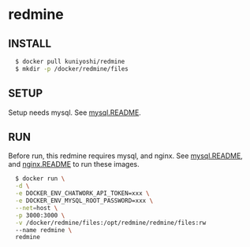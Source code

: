 redmine
=======

INSTALL
-------

``` bash
  $ docker pull kuniyoshi/redmine
  $ mkdir -p /docker/redmine/files
```

SETUP
-----

Setup needs mysql.  See [mysql.README](mysql.README.md).

RUN
---

Before run, this redmine requires mysql, and nginx.
See [mysql.README](mysql.README.md), and [nginx.README](nginx.README.md) to run these images.

``` bash
  $ docker run \
  -d \
  -e DOCKER_ENV_CHATWORK_API_TOKEN=xxx \
  -e DOCKER_ENV_MYSQL_ROOT_PASSWORD=xxx \
  --net=host \
  -p 3000:3000 \
  -v /docker/redmine/files:/opt/redmine/redmine/files:rw
  --name redmine \
  redmine
```
